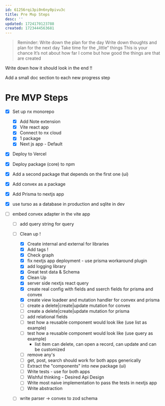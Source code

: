 ```yaml
---
id: 61256rqi3pi0n6ny0pivu3c
title: Pre Mvp Steps
desc: ''
updated: 1724170123788
created: 1723444563681
---
```


> Reminder: Write down the plan for the day
> Write down thoughts and plan for the next day
> Take time for the „little“ things
> This is your chance
> It’s not about how far I come but how good the things are that are created

Write down how it should look in the end !!

Add a small doc section to each new progress step

# Pre MVP Steps

- [x] Set up nx monorepo
  - [x] Add Note extension
  - [x] Vite react app
  - [x] Connect to nx cloud
  - [x] 1 package
  - [x] Next js app - Default
- [x] Deploy to Vercel
- [x] Deploy package (core) to npm
- [x] Add a second package that depends on the first one (ui)
- [x] Add convex as a package
- [x] Add Prisma to nextjs app
- [x] use turso as a database in production and sqlite in dev
- [ ] embed convex adapter in the vite app

  - [ ] add query string for query
  - [ ] Clean up !

    - [x] Create internal and external for libraries
    - [x] Add tags !
    - [x] Check graph
    - [x] fix nextjs app deployment - use prisma workaround plugin
    - [x] add logging library
    - [x] Great test data & Schema
    - [x] Clean Up
    - [x] server side nextjs react query
    - [x] create real config with fields and sserch fields for prisma and convex
    - [x] create view loadeer and mutation handler for convex and prisma
    - [ ] create a delete|create|update mutation for convex
    - [ ] create a delete|create|update mutation for prisma
    - [ ] add relational fields
    - [ ] test how a reusable component would look like (use list as example)
    - [ ] test how a reusable component would look like (use query as example)
      - list item can delete, can open a record, can update and can be customized
    - [ ] remove any's
    - [ ] get, post, search should work for both apps generically
    - [ ] Extract the "components" into new package (ui)
    - [ ] Write tests - use for both apps
    - [ ] Wishful thinking - Desired Api Design
    - [ ] Write most naive implementation to pass the tests in nextjs app
    - [ ] Write abstraction

  - [ ] write parser -> convex to zod schema
